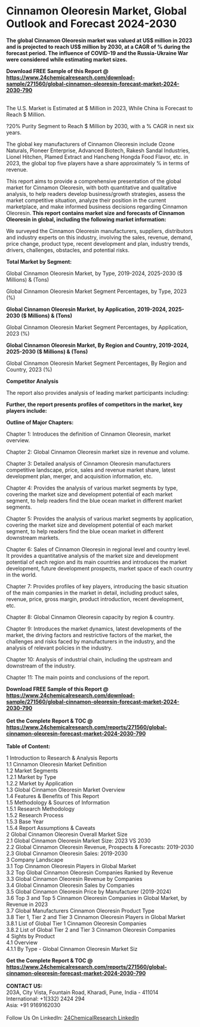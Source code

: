 <h1>Cinnamon Oleoresin Market, Global Outlook and Forecast 2024-2030</h1><p><strong>The global Cinnamon Oleoresin market was valued at US$ million in 2023 and is projected to reach US$ million by 2030, at a CAGR of % during the forecast period. The influence of COVID-19 and the Russia-Ukraine War were considered while estimating market sizes.</strong></p><p>
</p><p></p><div><b>Download FREE Sample of this Report @ 
            <a href="https://www.24chemicalresearch.com/download-sample/271560/global-cinnamon-oleoresin-forecast-market-2024-2030-790">
            https://www.24chemicalresearch.com/download-sample/271560/global-cinnamon-oleoresin-forecast-market-2024-2030-790</a></b></div><br><p>
</p><p></p><p>
The U.S. Market is Estimated at $ Million in 2023, While China is Forecast to Reach $ Million.</p><p>
?20% Purity Segment to Reach $ Million by 2030, with a % CAGR in next six years.</p><p>
The global key manufacturers of Cinnamon Oleoresin include Ozone Naturals, Pioneer Enterprise, Advanced Biotech, Rakesh Sandal Industries, Lionel Hitchen, Plamed Extract and Hancheng Hongda Food Flavor, etc. in 2023, the global top five players have a share approximately % in terms of revenue.</p><p>
This report aims to provide a comprehensive presentation of the global market for Cinnamon Oleoresin, with both quantitative and qualitative analysis, to help readers develop business/growth strategies, assess the market competitive situation, analyze their position in the current marketplace, and make informed business decisions regarding Cinnamon Oleoresin.<strong> This report contains market size and forecasts of Cinnamon Oleoresin in global, including the following market information:</strong></p><p>
</p><p>
</p><p>We surveyed the Cinnamon Oleoresin manufacturers, suppliers, distributors and industry experts on this industry, involving the sales, revenue, demand, price change, product type, recent development and plan, industry trends, drivers, challenges, obstacles, and potential risks.</p><p>
<strong>Total Market by Segment:</strong></p><p>
Global Cinnamon Oleoresin Market, by Type, 2019-2024, 2025-2030 ($ Millions) &amp; (Tons)</p><p>
Global Cinnamon Oleoresin Market Segment Percentages, by Type, 2023 (%)</p><p>
</p><p>
</p><p><strong>Global Cinnamon Oleoresin Market, by Application, 2019-2024, 2025-2030 ($ Millions) &amp; (Tons)</strong></p><p>
Global Cinnamon Oleoresin Market Segment Percentages, by Application, 2023 (%)</p><p>
</p><p>
</p><p><strong>Global Cinnamon Oleoresin Market, By Region and Country, 2019-2024, 2025-2030 ($ Millions) &amp; (Tons)</strong></p><p>
Global Cinnamon Oleoresin Market Segment Percentages, By Region and Country, 2023 (%)</p><p>
</p><p>
</p><p><strong>Competitor Analysis</strong></p><p>
The report also provides analysis of leading market participants including:</p><p>
</p><p>
</p><p><strong>Further, the report presents profiles of competitors in the market, key players include:</strong></p><p>
</p><p>
</p><p><strong>Outline of Major Chapters:</strong></p><p>
Chapter 1: Introduces the definition of Cinnamon Oleoresin, market overview.</p><p>
Chapter 2: Global Cinnamon Oleoresin market size in revenue and volume.</p><p>
Chapter 3: Detailed analysis of Cinnamon Oleoresin manufacturers competitive landscape, price, sales and revenue market share, latest development plan, merger, and acquisition information, etc.</p><p>
Chapter 4: Provides the analysis of various market segments by type, covering the market size and development potential of each market segment, to help readers find the blue ocean market in different market segments.</p><p>
Chapter 5: Provides the analysis of various market segments by application, covering the market size and development potential of each market segment, to help readers find the blue ocean market in different downstream markets.</p><p>
Chapter 6: Sales of Cinnamon Oleoresin in regional level and country level. It provides a quantitative analysis of the market size and development potential of each region and its main countries and introduces the market development, future development prospects, market space of each country in the world.</p><p>
Chapter 7: Provides profiles of key players, introducing the basic situation of the main companies in the market in detail, including product sales, revenue, price, gross margin, product introduction, recent development, etc.</p><p>
Chapter 8: Global Cinnamon Oleoresin capacity by region &amp; country.</p><p>
Chapter 9: Introduces the market dynamics, latest developments of the market, the driving factors and restrictive factors of the market, the challenges and risks faced by manufacturers in the industry, and the analysis of relevant policies in the industry.</p><p>
Chapter 10: Analysis of industrial chain, including the upstream and downstream of the industry.</p><p>
Chapter 11: The main points and conclusions of the report.</p><div><b>Download FREE Sample of this Report @ 
            <a href="https://www.24chemicalresearch.com/download-sample/271560/global-cinnamon-oleoresin-forecast-market-2024-2030-790">
            https://www.24chemicalresearch.com/download-sample/271560/global-cinnamon-oleoresin-forecast-market-2024-2030-790</a></b></div><br><div><b>Get the Complete Report & TOC @ 
            <a href="https://www.24chemicalresearch.com/reports/271560/global-cinnamon-oleoresin-forecast-market-2024-2030-790">
            https://www.24chemicalresearch.com/reports/271560/global-cinnamon-oleoresin-forecast-market-2024-2030-790</a></b></div><br>
            <b>Table of Content:</b><p>1 Introduction to Research & Analysis Reports<br />
    1.1 Cinnamon Oleoresin Market Definition<br />
    1.2 Market Segments<br />
        1.2.1 Market by Type<br />
        1.2.2 Market by Application<br />
    1.3 Global Cinnamon Oleoresin Market Overview<br />
    1.4 Features & Benefits of This Report<br />
    1.5 Methodology & Sources of Information<br />
        1.5.1 Research Methodology<br />
        1.5.2 Research Process<br />
        1.5.3 Base Year<br />
        1.5.4 Report Assumptions & Caveats<br />
2 Global Cinnamon Oleoresin Overall Market Size<br />
    2.1 Global Cinnamon Oleoresin Market Size: 2023 VS 2030<br />
    2.2 Global Cinnamon Oleoresin Revenue, Prospects & Forecasts: 2019-2030<br />
    2.3 Global Cinnamon Oleoresin Sales: 2019-2030<br />
3 Company Landscape<br />
    3.1 Top Cinnamon Oleoresin Players in Global Market<br />
    3.2 Top Global Cinnamon Oleoresin Companies Ranked by Revenue<br />
    3.3 Global Cinnamon Oleoresin Revenue by Companies<br />
    3.4 Global Cinnamon Oleoresin Sales by Companies<br />
    3.5 Global Cinnamon Oleoresin Price by Manufacturer (2019-2024)<br />
    3.6 Top 3 and Top 5 Cinnamon Oleoresin Companies in Global Market, by Revenue in 2023<br />
    3.7 Global Manufacturers Cinnamon Oleoresin Product Type<br />
    3.8 Tier 1, Tier 2 and Tier 3 Cinnamon Oleoresin Players in Global Market<br />
        3.8.1 List of Global Tier 1 Cinnamon Oleoresin Companies<br />
        3.8.2 List of Global Tier 2 and Tier 3 Cinnamon Oleoresin Companies<br />
4 Sights by Product<br />
    4.1 Overview<br />
        4.1.1 By Type - Global Cinnamon Oleoresin Market Siz</p><div><b>Get the Complete Report & TOC @ 
            <a href="https://www.24chemicalresearch.com/reports/271560/global-cinnamon-oleoresin-forecast-market-2024-2030-790">
            https://www.24chemicalresearch.com/reports/271560/global-cinnamon-oleoresin-forecast-market-2024-2030-790</a></b></div><br><b>CONTACT US:</b><br>
            203A, City Vista, Fountain Road, Kharadi, Pune, India - 411014<br>
            International: +1(332) 2424 294<br>
            Asia: +91 9169162030 <br><br>
            Follow Us On LinkedIn: <a href="https://www.linkedin.com/company/24chemicalresearch/">24ChemicalResearch LinkedIn</a>
